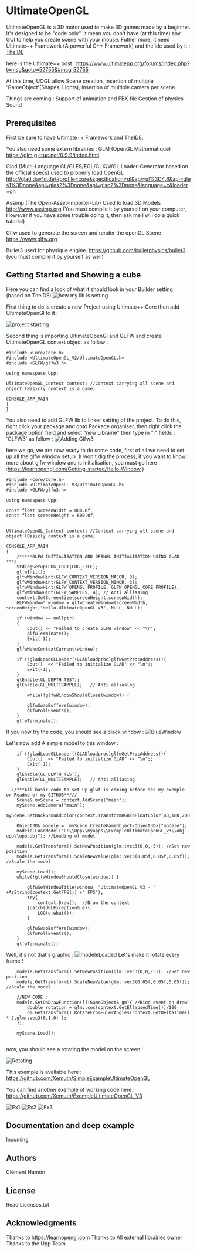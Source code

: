 # UltimateOpenGL 

UltimateOpenGL is a 3D motor used to make 3D games made by a beginner. It's designed to be "code only". it mean you don't have (at this time) any GUI  to help you create scene with your mouse.
Futher more, it need Ultimate++ Framework (A powerful C++ Framework) and the ide used by it : [TheIDE](https://www.ultimatepp.org/index.html)

here is the Ultimate++ post : https://www.ultimatepp.org/forums/index.php?t=msg&goto=52755&#msg_52755

At this time, UOGL allow Scene creation, insertion of  multiple 'GameObject'(Shapes, Lights), insertion of multiple camera per scene. 

Things are coming : 
	Support of animation and FBX file
	Gestion of physics
	Sound

## Prerequisites 

First be sure to have Ultimate++ Framework and TheIDE.
 
You also need some extern librairies : 
GLM (OpenGL Mathematique) https://glm.g-truc.net/0.9.9/index.html

Glad (Multi-Language GL/GLES/EGL/GLX/WGL Loader-Generator based on the official specs) used to properly load OpenGL
http://glad.dav1d.de/#profile=core&specification=gl&api=gl%3D4.6&api=gles1%3Dnone&api=gles2%3Dnone&api=glsc2%3Dnone&language=c&loader=on

Assimp (The Open-Asset-Importer-Lib) Used to load 3D Models
http://www.assimp.org  (You must compile it by yourself on your computer, However if you have some trouble doing it, then ask me I will do a quick tutorial)

Glfw used to generate the screen and render the openGL Scene https://www.glfw.org

Bullet3 used for physique engine. https://github.com/bulletphysics/bullet3 (you must compile it by yourself as well)



## Getting Started and Showing a cube 

Here you can find a look of what it should look in your Builder setting (based on TheIDE)
![how my lib is setting](https://i.imgur.com/KfHdK6N.png)

First thing to do is create a new Project using Ultimate++ Core then add UltimateOpenGl to it :

![project starting](https://i.imgur.com/J2KJRjo.png)

Second thing is importing UltimateOpenGl and GLFW and create UltimateOpenGL context object as follow :
```
#include <Core/Core.h>
#include <UltimateOpenGL_V2/UltimateOpenGL.h>
#include <GLFW/glfw3.h>

using namespace Upp;

UltimateOpenGL_Context context; //Context carrying all scene and object (Basicly context is a game)

CONSOLE_APP_MAIN
{
}
```
You also need to add GLFW lib to linker setting of the project. To do this, right click your package and goto Package organiser, then right click the package option field and select "new Librairie" then type in ":" fields : 'GLFW3' as follow :
![Adding Glfw3](https://i.imgur.com/P9eo1Al.png)


here we go, we are now ready to do some code, first of all we need to set up all the glfw window setup. (I won't dig the process, if you want to know more about glfw window and is initialisation, you must go here :https://learnopengl.com/Getting-started/Hello-Window )
```
#include <Core/Core.h>
#include <UltimateOpenGL_V3/UltimateOpenGL.h>
#include <GLFW/glfw3.h>

using namespace Upp;

const float screenWidth = 800.0f;
const float screenHeight = 600.0f;


UltimateOpenGL_Context context; //Context carrying all scene and object (Basicly context is a game)

CONSOLE_APP_MAIN
{
	/*****GLFW INITIALISATION AND OPENGL INITIALISATION USING GLAD ***/
	StdLogSetup(LOG_COUT|LOG_FILE);
	glfwInit();
    glfwWindowHint(GLFW_CONTEXT_VERSION_MAJOR, 3);
    glfwWindowHint(GLFW_CONTEXT_VERSION_MINOR, 3);
    glfwWindowHint(GLFW_OPENGL_PROFILE, GLFW_OPENGL_CORE_PROFILE);
    glfwWindowHint(GLFW_SAMPLES, 4); // Anti alliasing 
    context.SetScreenSize(screenHeight,screenWidth);
    GLFWwindow* window = glfwCreateWindow(screenWidth, screenHeight,"Hello UltimateOpenGL V3", NULL, NULL);
    
    if (window == nullptr)
    {
        Cout() << "Failed to create GLFW window" << "\n";
        glfwTerminate();
        Exit(-1);
    }
    glfwMakeContextCurrent(window);

    if (!gladLoadGLLoader((GLADloadproc)glfwGetProcAddress)){
        Cout()  << "Failed to initialize GLAD" << "\n";;
        Exit(-1);
    }
    glEnable(GL_DEPTH_TEST);
    glEnable(GL_MULTISAMPLE);   // Anti alliasing 

        while(!glfwWindowShouldClose(window)) {
   
	    glfwSwapBuffers(window);
	    glfwPollEvents(); 
	}
	glfwTerminate();
```

If you now try the code, you should see a black window :
![BlueWindow](https://i.imgur.com/ARVgBCC.png)

Let's now add A simple model to this window :

```
    if (!gladLoadGLLoader((GLADloadproc)glfwGetProcAddress)){
        Cout()  << "Failed to initialize GLAD" << "\n";;
        Exit(-1);
    }
    glEnable(GL_DEPTH_TEST);
    glEnable(GL_MULTISAMPLE);   // Anti alliasing 
	
  //***All basic code to set Up glwf is coming before see my exemple or Readme of my GITHUB**/// 
    Scene& myScene = context.AddScene("main");
    myScene.AddCamera("main");
    myScene.SetBackGroundColor(context.TransformRGBToFloatColor(40,180,200));
    
	Object3D& modele =  myScene.CreateGameObject<Object3D>("modele");
	modele.LoadModel("C:\\Upp\\myapps\\ExempleUltimateOpenGL_V3\\obj upp\\upp.obj"); //Loading of model
	
	modele.GetTransform().SetNewPosition(glm::vec3(0,0,-5)); //Set new position 
	modele.GetTransform().ScaleNewValue(glm::vec3(0.05f,0.05f,0.05f)); //Scale the model
	
	myScene.Load();
    while(!glfwWindowShouldClose(window)) {
        
		glfwSetWindowTitle(window, "UltimateOpenGL V3 - " +AsString(context.GetFPS()) +" FPS");
		try{
			context.Draw();  //Draw the context
		}catch(UGLException& e){
			LOG(e.what());	
		}
	
	    glfwSwapBuffers(window);
	    glfwPollEvents(); 
	}
	glfwTerminate();
```

Well, it's not that's graphic :
![modeleLoaded](https://i.imgur.com/KqJDOvU.png)
Let's make it rotate every frame !

```
	modele.GetTransform().SetNewPosition(glm::vec3(0,0,-5)); //Set new position 
	modele.GetTransform().ScaleNewValue(glm::vec3(0.05f,0.05f,0.05f)); //Scale the model
	
	//NEW CODE : 
	modele.SetOnDrawFunction([](GameObject& gm){ //Bind event on draw
		double rotation = glm::cos(context.GetEllapsedTime())/100;
		gm.GetTransform().RotateFromEulerAngles(context.GetDeltaTime() * 2,glm::vec3(0,1,0) );
	});
	
	myScene.Load();
    
```

now, you should see a rotating the model on the screen !

![Rotating](https://i.imgur.com/jhoMNRe.png)

This exemple is available here : https://github.com/Xemuth/SimpleExampleUltimateOpenGL

You can find another exemple of working code here : https://github.com/Xemuth/ExempleUltimateOpenGL_V3

![Ex1](https://i.imgur.com/bI2kepS.png)
![Ex2](https://i.imgur.com/KL2ixM6.png)
![Ex3](https://i.imgur.com/BxMIgiL.png)

## Documentation and deep example 

Incoming

## Authors

Clément Hamon


## License

Read Licenses.txt 

## Acknowledgments

Thanks to https://learnopengl.com
Thanks to All external librairies owner 
Thanks to the Upp Team


